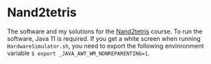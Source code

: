 # Nand2tetris

The software and my solutions for the [Nand2tetris](https://www.nand2tetris.org/) course. To run the software, Java 11 is required. If you get a white screen when running `HardwareSimulator.sh`, you need to export the following envinronment variable `$ export _JAVA_AWT_WM_NONREPARENTING=1`.
